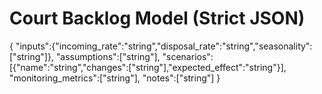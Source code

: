 # Court Backlog Model (Strict JSON)

{
  "inputs":{"incoming_rate":"string","disposal_rate":"string","seasonality":["string"]},
  "assumptions":["string"],
  "scenarios":[{"name":"string","changes":["string"],"expected_effect":"string"}],
  "monitoring_metrics":["string"],
  "notes":["string"]
}
